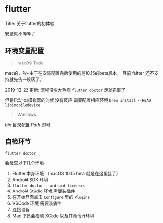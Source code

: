 # flutter

Title: 关于flutter的初体验

安装就不哔哔了

## 环境变量配置

> macOS Todo

mac的，唉~由于在安装配置完后使用的是10.15的beta版本。 目前 fultter 还不支持就先告一段落了。

2019-12-22 更新:
流程没啥大毛病
`flutter doctor` 走就完事了

但是启动ios模拟器的时候 没有反应 需要配置相应环境
`brew install --HEAD libimobiledevice`

> Windows

*bin* 目录配置 *Path* 即可

## 自检环节

`flutter doctor`

会检查以下几个环境

1. Flutter 本身环境 （macOS 10.15 beta 就是在这里挂了）
2. Android SDK 环境
1. `flutter doctor --android-licenses`
3. Android Studio 环境 需要装插件
1. 在开始界面点击 `Configure` 里的 `Plugins`
4. VSCode 环境 需要装插件
5. 连接设备
6. Mac 下还会检测 XCode 以及其命令行环境

